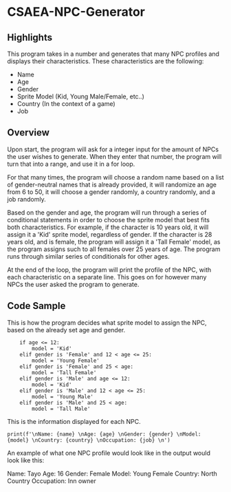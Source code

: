 # CSAEA-NPC-Generator

## Highlights

This program takes in a number and generates that many NPC profiles and displays their characteristics. These characteristics are the following:

* Name
* Age
* Gender
* Sprite Model (Kid, Young Male/Female, etc..)
* Country (In the context of a game)
* Job

## Overview

  Upon start, the program will ask for a integer input for the amount of NPCs the user wishes to generate. When they enter that number, the program will turn that into a range, and use it in a for loop. 
  
  For that many times, the program will choose a random name based on a list of gender-neutral names that is already provided, it will randomize an age from 6 to 50, it will choose a gender randomly, a country randomly, and a job randomly.
  
  Based on the gender and age, the program will run through a series of conditional statements in order to choose the sprite model that best fits both characteristics. For example, if the character is 10 years old, it will assign it a 'Kid' sprite model, regardless of gender. If the character is 28 years old, and is female, the program will assign it a 'Tall Female' model, as the program assigns such to all females over 25 years of age. The program runs through similar series of conditionals for other ages. 
  
  At the end of the loop, the program will print the profile of the NPC, with each characteristic on a separate line. This goes on for however many NPCs the user asked the program to generate.

## Code Sample

This is how the program decides what sprite model to assign the NPC, based on the already set age and gender.

```
    if age <= 12:
        model = 'Kid'
    elif gender is 'Female' and 12 < age <= 25:
        model = 'Young Female'
    elif gender is 'Female' and 25 < age:
        model = 'Tall Female'
    elif gender is 'Male' and age <= 12:
        model = 'Kid'
    elif gender is 'Male' and 12 < age <= 25:
        model = 'Young Male'
    elif gender is 'Male' and 25 < age:
        model = 'Tall Male'
```

This is the information displayed for each NPC.

```
print(f'\nName: {name} \nAge: {age} \nGender: {gender} \nModel: {model} \nCountry: {country} \nOccupation: {job} \n')

```

An example of what one NPC profile would look like in the output would look like this:

Name: Tayo
Age: 16
Gender: Female
Model: Young Female
Country: North Country
Occupation: Inn owner
